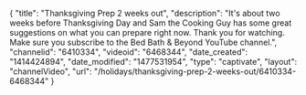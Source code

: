 {
    "title": "Thanksgiving Prep 2 weeks out",
    "description": "It's about two weeks before Thanksgiving Day and Sam the Cooking Guy has some great suggestions on what you can prepare right now. Thank you for watching. Make sure you subscribe to the Bed Bath & Beyond YouTube channel.",
    "channelid": "6410334",
    "videoid": "6468344",
    "date_created": "1414424894",
    "date_modified": "1477531954",
    "type": "captivate",
    "layout": "channelVideo",
    "url": "\/holidays\/thanksgiving-prep-2-weeks-out\/6410334-6468344"
}
